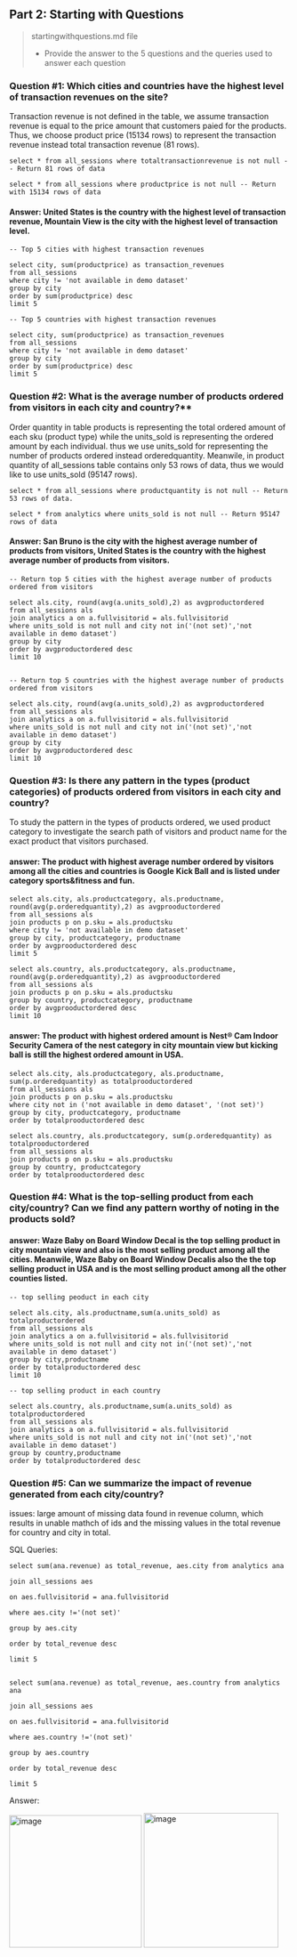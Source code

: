 ## Part 2: Starting with Questions

>startingwithquestions.md file
>
> * Provide the answer to the 5 questions and the queries used to answer each question
    
### Question #1: Which cities and countries have the highest level of transaction revenues on the site?

Transaction revenue is not defined in the table, we assume transaction revenue is equal to the price amount that customers paied for the products. Thus, we choose product price (15134 rows) to represent the transaction revenue instead total transaction revenue (81 rows).

```
select * from all_sessions where totaltransactionrevenue is not null -- Return 81 rows of data

select * from all_sessions where productprice is not null -- Return with 15134 rows of data

```
#### Answer: United States is the country with the highest level of transaction revenue, Mountain View is the city with the highest level of transaction level.

```
-- Top 5 cities with highest transaction revenues

select city, sum(productprice) as transaction_revenues
from all_sessions
where city != 'not available in demo dataset'
group by city
order by sum(productprice) desc
limit 5

-- Top 5 countries with highest transaction revenues

select city, sum(productprice) as transaction_revenues
from all_sessions
where city != 'not available in demo dataset'
group by city
order by sum(productprice) desc
limit 5

```

### Question #2: What is the average number of products ordered from visitors in each city and country?**

Order quantity in table products is representing the total ordered amount of each sku (product type) while the units_sold is representing the ordered amount by each individual. thus we use units_sold for representing the number of products ordered instead orderedquantity. Meanwile, in product quantity of all_sessions table contains only 53 rows of data, thus we would like to use units_sold (95147 rows).

```
select * from all_sessions where productquantity is not null -- Return 53 rows of data.

select * from analytics where units_sold is not null -- Return 95147 rows of data
```


#### Answer:  San Bruno is the city with the highest average number of products from visitors, United States is the country with the highest average number of products from visitors.
```
-- Return top 5 cities with the highest average number of products ordered from visitors

select als.city, round(avg(a.units_sold),2) as avgproductordered
from all_sessions als
join analytics a on a.fullvisitorid = als.fullvisitorid
where units_sold is not null and city not in('(not set)','not available in demo dataset')
group by city
order by avgproductordered desc
limit 10


-- Return top 5 countries with the highest average number of products ordered from visitors

select als.city, round(avg(a.units_sold),2) as avgproductordered
from all_sessions als
join analytics a on a.fullvisitorid = als.fullvisitorid
where units_sold is not null and city not in('(not set)','not available in demo dataset')
group by city
order by avgproductordered desc
limit 10
```  

### Question #3: Is there any pattern in the types (product categories) of products ordered from visitors in each city and country?

To study the pattern in the types of products ordered, we used product category to investigate the search path of visitors and product name for the exact product that visitors purchased. 

#### answer: The product with highest average number ordered by visitors among all the cities and countries is Google Kick Ball and is listed under category sports&fitness and fun.  
```
select als.city, als.productcategory, als.productname, round(avg(p.orderedquantity),2) as avgprooductordered
from all_sessions als
join products p on p.sku = als.productsku
where city != 'not available in demo dataset'
group by city, productcategory, productname
order by avgprooductordered desc
limit 5

select als.country, als.productcategory, als.productname, round(avg(p.orderedquantity),2) as avgprooductordered
from all_sessions als
join products p on p.sku = als.productsku
group by country, productcategory, productname
order by avgprooductordered desc
limit 10

```
#### answer: The product with highest ordered amount is Nest® Cam Indoor Security Camera of the nest category in city mountain view but kicking ball is still the highest ordered amount in USA.
```
select als.city, als.productcategory, als.productname, sum(p.orderedquantity) as totalprooductordered
from all_sessions als
join products p on p.sku = als.productsku
where city not in ('not available in demo dataset', '(not set)')
group by city, productcategory, productname
order by totalprooductordered desc

select als.country, als.productcategory, sum(p.orderedquantity) as totalprooductordered
from all_sessions als
join products p on p.sku = als.productsku
group by country, productcategory
order by totalprooductordered desc

```

### Question #4: What is the top-selling product from each city/country? Can we find any pattern worthy of noting in the products sold?

#### answer: Waze Baby on Board Window Decal is the top selling product in city mountain view and also is the most selling product among all the cities. Meanwile, Waze Baby on Board Window Decalis also the the top selling product in USA and is the most selling product among all the other counties listed.

```
-- top selling peoduct in each city

select als.city, als.productname,sum(a.units_sold) as totalproductordered
from all_sessions als
join analytics a on a.fullvisitorid = als.fullvisitorid
where units_sold is not null and city not in('(not set)','not available in demo dataset')
group by city,productname
order by totalproductordered desc
limit 10

-- top selling product in each country

select als.country, als.productname,sum(a.units_sold) as totalproductordered
from all_sessions als
join analytics a on a.fullvisitorid = als.fullvisitorid
where units_sold is not null and city not in('(not set)','not available in demo dataset')
group by country,productname
order by totalproductordered desc

```

### Question #5: Can we summarize the impact of revenue generated from each city/country?

issues: large amount of missing data found in revenue column, which results in unable mathch of ids and the missing values in the total revenue for country and city in total.

SQL Queries:

	select sum(ana.revenue) as total_revenue, aes.city from analytics ana

	join all_sessions aes

	on aes.fullvisitorid = ana.fullvisitorid

	where aes.city !='(not set)' 

	group by aes.city

	order by total_revenue desc

	limit 5
	
	
	select sum(ana.revenue) as total_revenue, aes.country from analytics ana

	join all_sessions aes

	on aes.fullvisitorid = ana.fullvisitorid

	where aes.country !='(not set)' 

	group by aes.country

	order by total_revenue desc

	limit 5



Answer:

<img width="238" alt="image" src="https://github.com/maybester/transforming-analyzing-data-in-SQL/assets/73912419/86399fa7-19ce-4247-af30-29785a4c9807">
<img width="242" alt="image" src="https://github.com/maybester/transforming-analyzing-data-in-SQL/assets/73912419/fd115c30-0049-43a9-be5e-345554f6d620">








